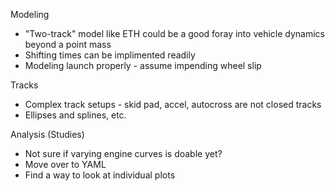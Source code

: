 Modeling
- "Two-track" model like ETH could be a good foray into vehicle dynamics beyond a point mass
- Shifting times can be implimented readily
- Modeling launch properly - assume impending wheel slip

Tracks
- Complex track setups - skid pad, accel, autocross are not closed tracks
- Ellipses and splines, etc.

Analysis (Studies)
- Not sure if varying engine curves is doable yet?
- Move over to YAML
- Find a way to look at individual plots